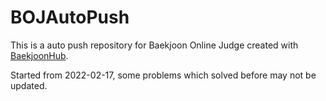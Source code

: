 # BOJAutoPush
This is a auto push repository for Baekjoon Online Judge created with [BaekjoonHub](https://github.com/BaekjoonHub/BaekjoonHub).

Started from 2022-02-17, some problems which solved before may not be updated.
